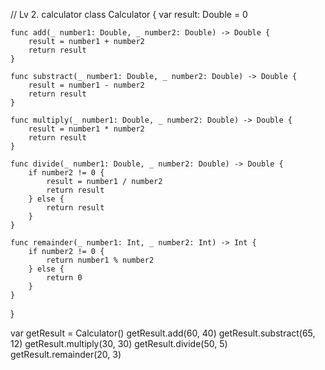 // Lv 2. calculator
class Calculator {
     var result: Double = 0

    func add(_ number1: Double, _ number2: Double) -> Double {
        result = number1 + number2
        return result
    }

    func substract(_ number1: Double, _ number2: Double) -> Double {
        result = number1 - number2
        return result
    }

    func multiply(_ number1: Double, _ number2: Double) -> Double {
        result = number1 * number2
        return result
    }

    func divide(_ number1: Double, _ number2: Double) -> Double {
        if number2 != 0 {
            result = number1 / number2
            return result
        } else {
            return result
        }
    }

    func remainder(_ number1: Int, _ number2: Int) -> Int {
        if number2 != 0 {
            return number1 % number2
        } else {
            return 0
        }
    }
}

var getResult = Calculator()
getResult.add(60, 40)
getResult.substract(65, 12) 
getResult.multiply(30, 30) 
getResult.divide(50, 5)
getResult.remainder(20, 3)


